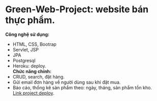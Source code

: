 # Green-Web-Project: website bán thực phẩm.  
**Công nghệ sử dụng:**
- HTML, CSS, Bootrap
- Servlet, JSP
- JPA
- Postgresql
- Heroku: deploy.  
**Chức năng chính:**
- CRUD, search, đặt hàng.
- Gửi email đơn hàng về người dùng sau khi đặt mua.
- Báo cáo, thống kê sản phẩm theo: ngày, tháng, sản phẩm tồn kho.  
[Link project deploy](https://final-project-web-nhom10.herokuapp.com/).

